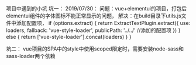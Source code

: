 项目中遇到的小坑
坑一：
2019/07/30：
    问题：vue+elementui的项目，打包后elementui组件的字体图标不能正常显示的问题，
    解决：在build目录下utils.js文件中添加配置项，
    if (options.extract) {
      return ExtractTextPlugin.extract({
        use: loaders,
        fallback: 'vue-style-loader',
        publicPath: '../../'    //添加的配置项
      })
    } else {
      return ['vue-style-loader'].concat(loaders)
    }
  }
  
  坑二：
  vue项目的SPA中的style中使用scoped限定时，需要安装node-sass和sass-loader两个依赖
